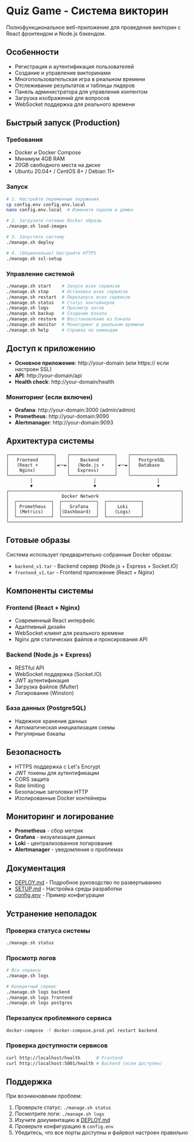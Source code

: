 # Quiz Game - Система викторин

Полнофункциональное веб-приложение для проведения викторин с React фронтендом и Node.js бэкендом.

## Особенности

- Регистрация и аутентификация пользователей
- Создание и управление викторинами
- Многопользовательская игра в реальном времени
- Отслеживание результатов и таблицы лидеров
- Панель администратора для управления контентом
- Загрузка изображений для вопросов
- WebSocket поддержка для реального времени

## Быстрый запуск (Production)

### Требования
- Docker и Docker Compose
- Минимум 4GB RAM
- 20GB свободного места на диске
- Ubuntu 20.04+ / CentOS 8+ / Debian 11+

### Запуск

```bash
# 1. Настройте переменные окружения
cp config.env config.env.local
nano config.env.local  # Измените пароли и домен

# 2. Загрузите готовые Docker образы
./manage.sh load-images

# 3. Запустите систему
./manage.sh deploy

# 4. (Опционально) Настройте HTTPS
./manage.sh ssl-setup
```

### Управление системой

```bash
./manage.sh start    # Запуск всех сервисов
./manage.sh stop     # Остановка всех сервисов
./manage.sh restart  # Перезапуск всех сервисов
./manage.sh status   # Статус контейнеров
./manage.sh logs     # Просмотр логов
./manage.sh backup   # Создание бэкапа
./manage.sh restore  # Восстановление из бэкапа
./manage.sh monitor  # Мониторинг в реальном времени
./manage.sh help     # Справка по командам
```

## Доступ к приложению

- **Основное приложение**: http://your-domain (или https:// если настроен SSL)
- **API**: http://your-domain/api
- **Health check**: http://your-domain/health

### Мониторинг (если включен)
- **Grafana**: http://your-domain:3000 (admin/admin)
- **Prometheus**: http://your-domain:9090
- **Alertmanager**: http://your-domain:9093

## Архитектура системы

```
┌─────────────────┐    ┌─────────────────┐    ┌─────────────────┐
│   Frontend      │    │    Backend      │    │   PostgreSQL    │
│   (React +      │◄──►│   (Node.js +    │◄──►│   Database      │
│    Nginx)       │    │   Express)      │    │                 │
└─────────────────┘    └─────────────────┘    └─────────────────┘
         │                       │                       │
         ▼                       ▼                       ▼
┌─────────────────────────────────────────────────────────────────┐
│                    Docker Network                               │
│  ┌─────────────┐  ┌─────────────┐  ┌─────────────┐              │
│  │ Prometheus  │  │   Grafana   │  │    Loki     │              │
│  │ (Metrics)   │  │(Dashboard)  │  │   (Logs)    │              │
│  └─────────────┘  └─────────────┘  └─────────────┘              │
└─────────────────────────────────────────────────────────────────┘
```

## Готовые образы

Система использует предварительно собранные Docker образы:
- `backend_v1.tar` - Backend сервер (Node.js + Express + Socket.IO)
- `frontend_v1.tar` - Frontend приложение (React + Nginx)

## Компоненты системы

### Frontend (React + Nginx)
- Современный React интерфейс
- Адаптивный дизайн
- WebSocket клиент для реального времени
- Nginx для статических файлов и проксирования API

### Backend (Node.js + Express)
- RESTful API
- WebSocket поддержка (Socket.IO)
- JWT аутентификация
- Загрузка файлов (Multer)
- Логирование (Winston)

### База данных (PostgreSQL)
- Надежное хранение данных
- Автоматическая инициализация схемы
- Регулярные бэкапы

## Безопасность

- HTTPS поддержка с Let's Encrypt
- JWT токены для аутентификации
- CORS защита
- Rate limiting
- Безопасные заголовки HTTP
- Изолированные Docker контейнеры

## Мониторинг и логирование

- **Prometheus** - сбор метрик
- **Grafana** - визуализация данных
- **Loki** - централизованное логирование
- **Alertmanager** - уведомления о проблемах

## Документация

- [DEPLOY.md](DEPLOY.md) - Подробное руководство по развертыванию
- [SETUP.md](SETUP.md) - Настройка среды разработки
- [config.env](config.env) - Пример конфигурации

## Устранение неполадок

### Проверка статуса системы
```bash
./manage.sh status
```

### Просмотр логов
```bash
# Все сервисы
./manage.sh logs

# Конкретный сервис
./manage.sh logs backend
./manage.sh logs frontend
./manage.sh logs postgres
```

### Перезапуск проблемного сервиса
```bash
docker-compose -f docker-compose.prod.yml restart backend
```

### Проверка доступности сервисов
```bash
curl http://localhost/health      # Frontend
curl http://localhost:5001/health # Backend (если доступен)
```

## Поддержка

При возникновении проблем:
1. Проверьте статус: `./manage.sh status`
2. Посмотрите логи: `./manage.sh logs`
3. Изучите документацию в [DEPLOY.md](DEPLOY.md)
4. Проверьте конфигурацию в `config.env`
5. Убедитесь, что все порты доступны и файрвол настроен правильно